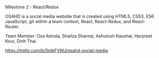 Milestone 2 - React/Redux

OSAHD is a social media website that is created using HTML5, CSS3, ES6 JavaScript, git within a team context, React,
React-Redux, and React-Router.

Team Member: Osa Aimola, Shailza Sharma, Ashutosh Kaushai, Harpreet Kour, Dinh Thai

https://trello.com/b/SpIkFVNU/osahd-social-media
